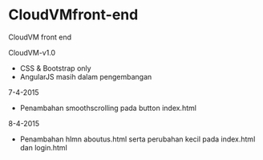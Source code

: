 # CloudVMfront-end
CloudVM front end

CloudVM-v1.0 
- CSS & Bootstrap only
- AngularJS masih dalam pengembangan

7-4-2015
- Penambahan smoothscrolling pada button index.html

8-4-2015
- Penambahan hlmn aboutus.html serta perubahan kecil pada index.html dan login.html
